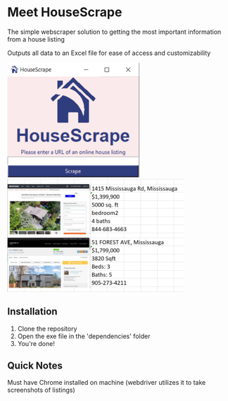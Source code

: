 # Meet HouseScrape
The simple webscraper solution to getting the most important information from a house listing

Outputs all data to an Excel file for ease of access and customizability


<div style = {display: 'block' float: 'left'}>
<img src='./resources/screenshot_UI.PNG' width='300'>
</div>

<div alighn = 'right' style = {display: 'block' float: 'right'}>
<img src='./resources/excel_screenshot.PNG' width='400'>
</div>


## Installation
1. Clone the repository
2. Open the exe file in the 'dependencies' folder
3. You're done!

## Quick Notes
Must have Chrome installed on machine (webdriver utilizes it to take screenshots of listings)
